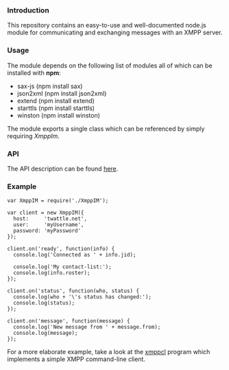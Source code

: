 ### Introduction

This repository contains an easy-to-use and well-documented node.js module for
communicating and exchanging messages with an XMPP server.

### Usage

The module depends on the following list of modules all of which can be
installed with **npm**:

 * sax-js	(npm install sax)
 * json2xml	(npm install json2xml)
 * extend	(npm install extend)
 * starttls	(npm install starttls)
 * winston  (npm install winston)
 
The module exports a single class which can be referenced by simply
requiring *XmppIm*.
 
### API

The API description can be found [here](API.md).

### Example

    var XmppIM = require('./XmppIM');
    
    var client = new XmppIM({
      host:     'twattle.net',
      user:     'myUsername',
      password: 'myPassword'
    });
    
    client.on('ready', function(info) {
      console.log('Connected as ' + info.jid);

      console.log('My contact-list:');
      console.log(info.roster);
    });
    
    client.on('status', function(who, status) {
      console.log(who + '\'s status has changed:');
      console.log(status);
    });
    
    client.on('message', function(message) {
      console.log('New message from ' + message.from);
      console.log(message);
    });
    
For a more elaborate example, take a look at the [xmppcl](xmppcl.js) program
which implements a simple XMPP command-line client.
